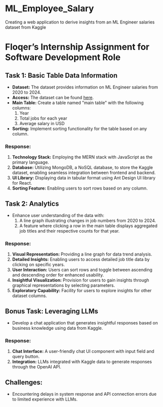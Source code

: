 # ML_Employee_Salary
Creating a web application to derive insights from an ML Engineer salaries dataset from Kaggle




# Floqer’s Internship Assignment for Software Development Role

## Task 1: Basic Table Data Information
- **Dataset:** The dataset provides information on ML Engineer salaries from 2020 to 2024.
- **Access:** The dataset can be found [here](link_to_dataset).
- **Main Table:** Create a table named "main table" with the following columns:
  1. Year
  2. Total jobs for each year
  3. Average salary in USD
- **Sorting:** Implement sorting functionality for the table based on any column.

### Response:
1. **Technology Stack:** Employing the MERN stack with JavaScript as the primary language.
2. **Database:** Utilizing MongoDB, a NoSQL database, to store the Kaggle dataset, enabling seamless integration between frontend and backend.
3. **UI Library:** Displaying data in tabular format using Ant Design UI library for React.
4. **Sorting Feature:** Enabling users to sort rows based on any column.

## Task 2: Analytics
- Enhance user understanding of the data with:
  1. A line graph illustrating changes in job numbers from 2020 to 2024.
  2. A feature where clicking a row in the main table displays aggregated job titles and their respective counts for that year.

### Response:
1. **Visual Representation:** Providing a line graph for data trend analysis.
2. **Detailed Insights:** Enabling users to access detailed job title data by clicking on specific years.
3. **User Interaction:** Users can sort rows and toggle between ascending and descending order for enhanced usability.
4. **Insightful Visualization:** Provision for users to gain insights through graphical representations by selecting parameters.
5. **Exploratory Capability:** Facility for users to explore insights for other dataset columns.

## Bonus Task: Leveraging LLMs
- Develop a chat application that generates insightful responses based on business knowledge using data from Kaggle.

### Response:
1. **Chat Interface:** A user-friendly chat UI component with input field and query button.
2. **Integration:** LLMs integrated with Kaggle data to generate responses through the OpenAI API.

## Challenges:
- Encountering delays in system response and API connection errors due to limited experience with LLMs.


